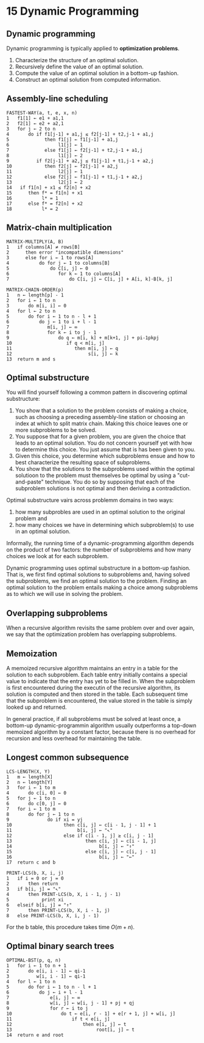 # 15 Dynamic Programming

## Dynamic programming

Dynamic programming is typically applied to **optimization problems**.

1. Characterize the structure of an optimal solution.
2. Recursively define the value of an optimal solution.
3. Compute the value of an optimal solution in a bottom-up fashion.
4. Construct an optimal solution from computed information.

## Assembly-line scheduling

    FASTEST-WAY(a, t, e, x, n)
    1   f1[1] ← e1 + a1,1
    2   f2[1] ← e2 + a2,1
    3   for j ← 2 to n
    4       do if f1[j-1] + a1,j ≤ f2[j-1] + t2,j-1 + a1,j
    5             then f1[j] ← f1[j-1] + a1,j
    6                  l1[j] ← 1
    7             else f1[j] ← f2[j-1] + t2,j-1 + a1,j
    8                  l1[j] ← 2
    9          if f2[j-1] + a2,j ≤ f1[j-1] + t1,j-1 + a2,j
    10            then f2[j] ← f2[j-1] + a2,j
    11                 l2[j] ← 1
    12            else f2[j] ← f1[j-1] + t1,j-1 + a2,j
    13                 l2[j] ← 2
    14   if f1[n] + x1 ≤ f2[n] + x2
    15      then f* = f1[n] + x1
    16           l* = 1
    17      else f* = f2[n] + x2
    18           l* = 2

## Matrix-chain multiplication

    MATRIX-MULTIPLY(A, B)
    1   if columns[A] ≠ rows[B]
    2      then error "incompatible dimensions"
    3      else for i ← 1 to rows[A]
    4           do for j ← 1 to columns[B]
    5               do C[i, j] ← 0
    6                  for k ← 1 to columns[A]
    7                      do C[i, j] ← C[i, j] + A[i, k]·B[k, j]

    MATRIX-CHAIN-ORDER(p)
    1   n ← length[p] - 1
    2   for i ← 1 to n
    3       do m[i, i] ← 0
    4   for l ← 2 to n
    5       do for i ← 1 to n - l + 1
    6           do j ← 1 to i + l - 1
    7              m[i, j] ← ∞
    8              for k ← i to j - 1
    9                  do q ← m[i, k] + m[k+1, j] + pi-1pkpj
    10                    if q < m[i, j]
    11                       then m[i, j] ← q
    12                            s[i, j] ← k
    13  return m and s

## Optimal substructure

You will find yourself following a common pattern in discovering optimal substructure:

1. You show that a solution to the problem consists of making a choice, such as choosing a preceding assembly-line station or choosing an index at which to split matrix chain. Making this choice leaves one or more subproblems to be solved.
2. You suppose that for a given problem, you are given the choice that leads to an optimal solution. You do not concern yourself yet with how to determine this choice. You just assume that is has been given to you.
3. Given this choice, you determine which subproblems ensue and how to best characterize the resulting space of subproblems.
4. You show that the solutions to the subproblems used within the optimal solutioon to the problem must themselves be optimal by using a "cut-and-paste" technique. You do so by supposing that each of the subproblem solutions is not optimal and then deriving a contradiction.

Optimal substructure vairs across problemm domains in two ways:

1. how many subprobles are used in an optimal solution to the original problem and
2. how many choices we have in determining which subproblem(s) to use in an optimal solution.

Informally, the running time of a dynamic-programming algorithm depends on the product of two factors: the number of subproblems and how many choices we look at for each subproblem.

Dynamic programming uses optimal substructure in a bottom-up fashion. That is, we first find optimal solutions to subproblems and, having solved the subproblems, we find an optimal solution to the problem. Finding an optimal solution to the problem entails making a choice among subproblems as to which we will use in solving the problem.

## Overlapping subproblems

When a recursive algorithm revisits the same problem over and over again, we say that the optimization problem has overlapping subproblems.

## Memoization

A memoized recursive algorithm maintains an entry in a table for the solution to each subproblem. Each table entry initially contains a special value to indicate that the entry has yet to be filled in. When the subproblem is first encountered during the executin of the recursive algorithm, its solution is computed and then stored in the table. Each subsequent time that the subproblem is encountered, the value stored in the table is simply looked up and returned.

In general practice, if all subproblems must be solved at least once, a bottom-up dynamic-programmin algorithm usually outperforms a top-down memoized algorithm by a constant factor, because there is no overhead for recursion and less overhead for maintaining the table.

## Longest common subsequence

    LCS-LENGTH(X, Y)
    1   m ← length[X]
    2   n ← length[Y]
    3   for i ← 1 to m
    4       do c[i, 0] ← 0
    5   for j ← 1 to n
    6       do c[0, j] ← 0
    7   for i ← 1 to m
    8       do for j ← 1 to n
    9              do if xi = yj
    10                   then c[i, j] ← c[i - 1, j - 1] + 1
    11                        b[i, j] ← "↖"
    12                   else if c[i - 1, j] ≥ c[i, j - 1]
    13                           then c[i, j] ← c[i - 1, j]
    14                                b[i, j] ← "↑"
    15                           else c[i, j] ← c[i, j - 1]
    16                                b[i, j] ← "←"
    17  return c and b

    PRINT-LCS(b, X, i, j)
    1   if i = 0 or j = 0
    2       then return
    3   if b[i, j] = "↖"
    4       then PRINT-LCS(b, X, i - 1, j - 1)
    5            print xi
    6   elseif b[i, j] = "↑"
    7       then PRINT-LCS(b, X, i - 1, j)
    8   else PRINT-LCS(b, X, i, j - 1)

For the b table, this procedure takes time $Ο(m+n)$.

## Optimal binary search trees

    OPTIMAL-BST(p, q, n)
    1   for i ← 1 to n + 1
    2       do e[i, i - 1] ← qi-1
    3          w[i, i - 1] ← qi-1
    4   for l ← 1 to n
    5       do for i ← 1 to n - l + 1
    6           do j ← i + l - 1
    7               e[i, j] ← ∞
    8               w[i, j] ← w[i, j - 1] + pj + qj
    9               for r ← i to j
    10                  do t ← e[i, r - 1] + e[r + 1, j] + w[i, j]
    11                      if t < e[i, j]
    12                          then e[i, j] ← t
    13                               root[i, j] ← t
    14  return e and root
